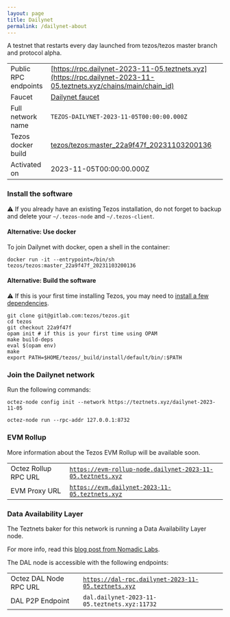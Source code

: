 ```yaml
---
layout: page
title: Dailynet
permalink: /dailynet-about
---
```


A testnet that restarts every day launched from tezos/tezos master branch and protocol alpha.

| | |
|-------|---------------------|
| Public RPC endpoints | [https://rpc.dailynet-2023-11-05.teztnets.xyz](https://rpc.dailynet-2023-11-05.teztnets.xyz/chains/main/chain_id)<br/> |
| Faucet | [Dailynet faucet](https://faucet.dailynet-2023-11-05.teztnets.xyz) |
| Full network name | `TEZOS-DAILYNET-2023-11-05T00:00:00.000Z` |
| Tezos docker build | [tezos/tezos:master_22a9f47f_20231103200136](https://hub.docker.com/r/tezos/tezos/tags?page=1&ordering=last_updated&name=master_22a9f47f_20231103200136) |
| Activated on | 2023-11-05T00:00:00.000Z |





### Install the software

⚠️  If you already have an existing Tezos installation, do not forget to backup and delete your `~/.tezos-node` and `~/.tezos-client`.



#### Alternative: Use docker

To join Dailynet with docker, open a shell in the container:

```
docker run -it --entrypoint=/bin/sh tezos/tezos:master_22a9f47f_20231103200136
```

#### Alternative: Build the software

⚠️  If this is your first time installing Tezos, you may need to [install a few dependencies](https://tezos.gitlab.io/introduction/howtoget.html#setting-up-the-development-environment-from-scratch).

```
git clone git@gitlab.com:tezos/tezos.git
cd tezos
git checkout 22a9f47f
opam init # if this is your first time using OPAM
make build-deps
eval $(opam env)
make
export PATH=$HOME/tezos/_build/install/default/bin/:$PATH
```

### Join the Dailynet network

Run the following commands:

```
octez-node config init --network https://teztnets.xyz/dailynet-2023-11-05

octez-node run --rpc-addr 127.0.0.1:8732
```


### EVM Rollup

More information about the Tezos EVM Rollup will be available soon.

| | |
|-------|---------------------|
| Octez Rollup RPC URL | [`https://evm-rollup-node.dailynet-2023-11-05.teztnets.xyz`](https://evm-rollup-node.dailynet-2023-11-05.teztnets.xyz/global/block/head) |
| EVM Proxy URL | [`https://evm.dailynet-2023-11-05.teztnets.xyz`](https://evm.dailynet-2023-11-05.teztnets.xyz) |




### Data Availability Layer

The Teztnets baker for this network is running a Data Availability Layer node.

For more info, read this [blog post from Nomadic Labs](https://research-development.nomadic-labs.com/data-availability-layer-tezos.html).

The DAL node is accessible with the following endpoints:

| | |
|-------|---------------------|
| Octez DAL Node RPC URL | [`https://dal-rpc.dailynet-2023-11-05.teztnets.xyz`](https://dal-rpc.dailynet-2023-11-05.teztnets.xyz) |
| DAL P2P Endpoint | `dal.dailynet-2023-11-05.teztnets.xyz:11732` |




